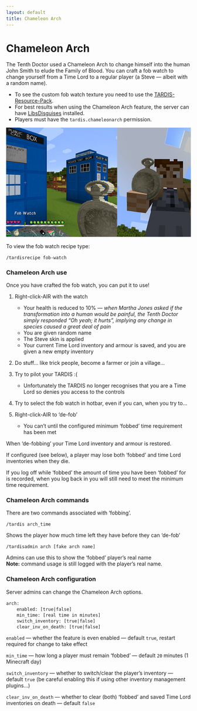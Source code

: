 ```yaml
---
layout: default
title: Chameleon Arch
---
```


# Chameleon Arch

The Tenth Doctor used a Chameleon Arch to change himself into the human John Smith to elude the Family of Blood. You can
craft a fob watch to change yourself from a Time Lord to a regular player (a Steve — albeit with a random name).

- To see the custom fob watch texture you need to use the [TARDIS-Resource-Pack](http://tardisjenkins.duckdns.org:8080/job/TARDIS-Resource-Pack/).
- For best results when using the Chameleon Arch feature, the server can have [LibsDisguises](http://ci.md-5.net/job/LibsDisguises/)
  installed.
- Players must have the `tardis.chameleonarch` permission.

![Fob watch](/images/docs/fob_watch.jpg)

To view the fob watch recipe type:

    /tardisrecipe fob-watch

### Chameleon Arch use

Once you have crafted the fob watch, you can put it to use!

1. Right-click-AIR with the watch

   - Your health is reduced to 10% — _when Martha Jones asked if the transformation into a human would be painful, the
     Tenth Doctor simply responded “Oh yeah; it hurts”, implying any change in species caused a great deal of pain_
   - You are given random name
   - The Steve skin is applied
   - Your current Time Lord inventory and armour is saved, and you are given a new empty inventory

2. Do stuff... like trick people, become a farmer or join a village...
3. Try to pilot your TARDIS :(

   - Unfortunately the TARDIS no longer recognises that you are a Time Lord so denies you access to the controls

4. Try to select the fob watch in hotbar, even if you can, when you try to...
5. Right-click-AIR to ‘de-fob’

   - You can’t until the configured minimum ‘fobbed’ time requirement has been met

When ‘de-fobbing’ your Time Lord inventory and armour is restored.

If configured (see below), a player may lose both ‘fobbed’ and time Lord inventories when they die.

If you log off while ‘fobbed’ the amount of time you have been ‘fobbed’ for is recorded, when you log back in you will
still need to meet the minimum time requirement.

### Chameleon Arch commands

There are two commands associated with ‘fobbing’.

    /tardis arch_time

Shows the player how much time left they have before they can ‘de-fob’

    /tardisadmin arch [fake arch name]

Admins can use this to show the ‘fobbed’ player’s real name  
**Note:** command usage is still logged with the player’s real name.

### Chameleon Arch configuration

Server admins can change the Chameleon Arch options.

    arch:
        enabled: [true|false]
        min_time: [real time in minutes]
        switch_inventory: [true|false]
        clear_inv_on_death: [true|false]

`enabled` — whether the feature is even enabled — default `true`, restart required for change to take effect

`min_time` — how long a player must remain ‘fobbed’ — default `20` minutes (1 Minecraft day)

`switch_inventory` — whether to switch/clear the player’s inventory — default `true` (be careful enabling this if using
other inventory management plugins...)

`clear_inv_on_death` — whether to clear (both) ‘fobbed’ and saved Time Lord inventories on death — default `false`
